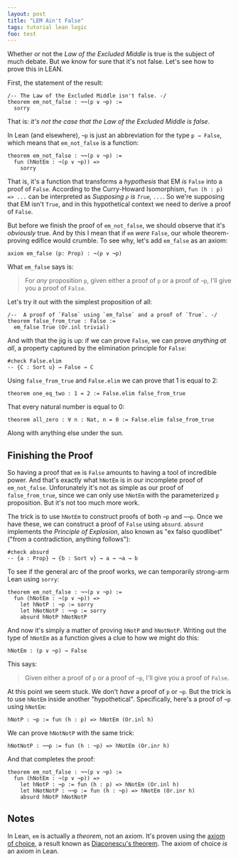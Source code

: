 ```yaml
---
layout: post
title: "LEM Ain't False"
tags: tutorial lean logic
foo: test
---
```


Whether or not the _Law of the Excluded Middle_ is true is the subject of much
debate.
But we know for sure that it's not false.
Let's see how to prove this in LEAN.

First, the statement of the result:

```lean
/-- The Law of the Excluded Middle isn't false. -/
theorem em_not_false : ¬¬(p ∨ ¬p) :=
  sorry
```

That is: _it's not the case that the Law of the Excluded Middle is false_.

In Lean (and elsewhere), `¬p` is just an abbreviation for the type `p → False`,
which means that `em_not_false` is a function:

```lean
theorem em_not_false : ¬¬(p ∨ ¬p) :=
  fun (hNotEm : ¬(p ∨ ¬p)) =>
    sorry
```

That is, it's a function that transforms a _hypothesis_ that EM _is_ `False`
into a proof of `False`.
According to the Curry-Howard Isomorphism, `fun (h : p) => ...` can be
interpreted as _Supposing `p` is `True`, `...`_.
So we're supposing that EM isn't `True`, and in this hypothetical context we
need to derive a proof of `False`.

But before we finish the proof of `em_not_false`, we should observe that it's
_obviously_ true.
And by this I mean that if `em` _were_ `False`, our whole theorem-proving
edifice would crumble.
To see why, let's add `em_false` as an axiom:

```lean
axiom em_false (p: Prop) : ¬(p ∨ ¬p)
```

What `em_false` says is:

> For _any_ proposition `p`, given either a proof of `p` or a proof of `¬p`,
> I'll give you a proof of `False`.

Let's try it out with the simplest proposition of all:

```lean
/--  A proof of `False` using `em_false` and a proof of `True`. -/
theorem false_from_true : False :=
  em_false True (Or.inl trivial)
```

And with that the jig is up: if we can prove `False`, we can prove _anything at
all_, a property captured by the elimination principle for `False`:

```lean
#check False.elim
-- {C : Sort u} → False → C
```

Using `false_from_true` and `False.elim` we can prove that 1 is equal to 2:

```lean
theorem one_eq_two : 1 = 2 := False.elim false_from_true
```

That every natural number is equal to 0:

```lean
theorem all_zero : ∀ n : Nat, n = 0 := False.elim false_from_true
```

Along with anything else under the sun.

## Finishing the Proof

So having a proof that `em` is `False` amounts to having a tool of incredible
power.
And that's exactly what `hNotEm` is in our incomplete proof of `em_not_false`.
Unforunately it's not as simple as our proof of `false_from_true`, since we can
only use `hNotEm` with the parameterized `p` proposition.
But it's not too much more work.

The trick is to use `hNotEm` to construct proofs of both `¬p` and `¬¬p`.
Once we have these, we can construct a proof of `False` using `absurd`.
`absurd` implements the _Principle of Explosion_, also known as "ex falso
quodlibet" ("from a contradiction, anything follows"):

```lean
#check absurd
-- {a : Prop} → {b : Sort v} → a → ¬a → b
```

To see if the general arc of the proof works, we can temporarily strong-arm Lean
using `sorry`:

```lean
theorem em_not_false : ¬¬(p ∨ ¬p) :=
  fun (hNotEm : ¬(p ∨ ¬p)) =>
    let hNotP : ¬p := sorry
    let hNotNotP : ¬¬p := sorry
    absurd hNotP hNotNotP
```

And now it's simply a matter of proving `hNotP` and `hNotNotP`.
Writing out the type of `hNotEm` as a function gives a clue to how we might do
this:

```lean
hNotEm : (p ∨ ¬p) → False
```

This says:

> Given either a proof of `p` or a proof of `¬p`, I'll give you a proof of
> `False`.

At this point we seem stuck.
We don't _have_ a proof of `p` or `¬p`.
But the trick is to use `hNotEm` inside another "hypothetical".
Specifically, here's a proof of `¬p` using `hNotEm`:

```lean
hNotP : ¬p := fun (h : p) => hNotEm (Or.inl h)
```

We can prove `hNotNotP` with the same trick:

```lean
hNotNotP : ¬¬p := fun (h : ¬p) => hNotEm (Or.inr h)
```

And that completes the proof:

```lean
theorem em_not_false : ¬¬(p ∨ ¬p) :=
  fun (hNotEm : ¬(p ∨ ¬p)) =>
    let hNotP : ¬p := fun (h : p) => hNotEm (Or.inl h)
    let hNotNotP : ¬¬p := fun (h : ¬p) => hNotEm (Or.inr h)
    absurd hNotP hNotNotP
```

## Notes

In Lean, `em` is actually a _theorem_, not an axiom.
It's proven using the [axiom of choice](https://en.wikipedia.org/wiki/Axiom_of_choice),
a result known as
[Diaconescu's theorem](https://en.wikipedia.org/wiki/Diaconescu%27s_theorem).
The axiom of choice _is_ an axiom in Lean.
